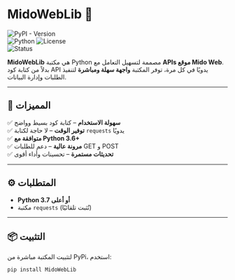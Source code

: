 # MidoWebLib 🚀  

![PyPI - Version](https://img.shields.io/pypi/v/MidoWebGaps?color=blue&label=version)  
![Python](https://img.shields.io/badge/python-3.7%2B-blue)
![License](https://img.shields.io/badge/license-MIT-green)  
![Status](https://img.shields.io/badge/status-active-success)  

**MidoWebLib** هي مكتبة Python مصممة لتسهيل التعامل مع **APIs موقع Mido Web**.  
بدلاً من كتابة كود API يدويًا في كل مرة، توفر المكتبة **واجهة سهلة ومباشرة** لتنفيذ الطلبات وإدارة البيانات.  

---

## 📌 المميزات  

✅ **سهولة الاستخدام** – كتابة كود بسيط وواضح  
✅ **توفير الوقت** – لا حاجة لكتابة `requests` يدويًا  
✅ **متوافقة مع Python 3.6+**  
✅ **مرونة عالية** – دعم للطلبات GET و POST  
✅ **تحديثات مستمرة** – تحسينات وأداء أقوى  

---
## ⚙️ المتطلبات  

- **Python 3.7 أو أعلى**  
- مكتبة `requests` (تُثبت تلقائيًا)

---

## 📦 التثبيت  

لتثبيت المكتبة مباشرة من PyPi، استخدم:  

```sh
pip install MidoWebLib